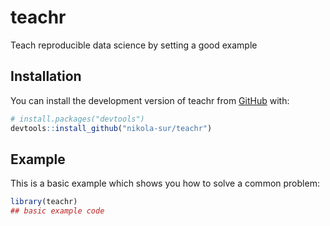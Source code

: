 
<!-- README.md is generated from README.Rmd. Please edit that file -->

# teachr

<!-- badges: start -->
<!-- badges: end -->

Teach reproducible data science by setting a good example

## Installation

You can install the development version of teachr from
[GitHub](https://github.com/) with:

``` r
# install.packages("devtools")
devtools::install_github("nikola-sur/teachr")
```

## Example

This is a basic example which shows you how to solve a common problem:

``` r
library(teachr)
## basic example code
```

